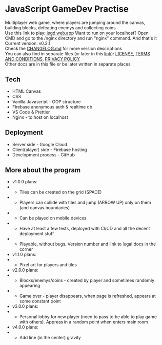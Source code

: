 # JavaScript GameDev Practise

Multiplayer web game, where players are jumping around the canvas, building blocks, defeating enemys and collecting coins  
Use this link to play: [jsgd.web.app](https://jsgd.web.app)
Want to run on your localhost? Open CMD and go to the /nginx directory and run "nginx" command. And that's it  
Current version: v0.2.1  
Check the [CHANGELOG.md](/CHANGELOG.md) for more version descriptions  
You can also find in separate files (or later in this [link](https://npw.lt/#/code)): [LICENSE](/LICENCE.md), [TERMS AND CONDITIONS](/TERMSANDCONDITIONS.md), [PRIVACY POLICY](/PRIVACYPOLICY.md)  
Other docs are in this file or be later written in separate places

## Tech

-   HTML Canvas
-   CSS
-   Vanilla Javascript - OOP structure
-   Firebase anonymous auth & realtime db
-   VS Code & Prettier
-   Nginx - to host on localhost

## Deployment

-   Server side - Google Cloud
-   Client(player) side - Firebase hosting
-   Development process - GitHub

## More about the program

-   v1.0.0 plans:
-   -   Tiles can be created on the grid (SPACE)
-   -   Players can collide with tiles and jump (ARROW UP) only on them (and canvas boundaries)
-   -   Can be played on mobile devices
-   -   Have at least a few tests, deployed with CI/CD and all the decent deployment stuff
-   -   Playable, without bugs. Version number and link to legal docs in the corner
-   v1.1.0 plans:
-   -   Pixel art for players and tiles
-   v2.0.0 plans:
-   -   Blocks/enemys/coins - created by player and sometimes randomly appearing
-   -   Game over - player disappears, when page is refreshed, appears at some constant point
-   v3.0.0 plans:
-   -   Personal lobby for new player (need to pass to be able to play game with others). Appreas in a random point when enters main room
-   v4.0.0 plans:
-   -   Add line (in the center) gravity
